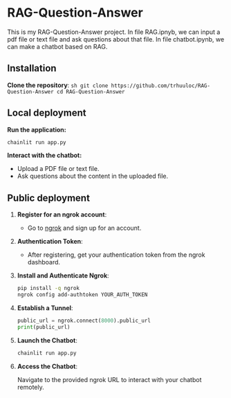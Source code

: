 # RAG-Question-Answer

This is my RAG-Question-Answer project.
In file RAG.ipnyb, we can input a pdf file or text file and ask questions about that file.
In file chatbot.ipynb, we can make a chatbot based on RAG.

## Installation

**Clone the repository**:
    ```sh
    git clone https://github.com/trhuuloc/RAG-Question-Answer
    cd RAG-Question-Answer
    ```

## Local deployment

**Run the application:**
```sh
chainlit run app.py
```

**Interact with the chatbot:**
- Upload a PDF file or text file.
- Ask questions about the content in the uploaded file.

## Public deployment

1. **Register for an ngrok account**:
    - Go to [ngrok](https://ngrok.com/) and sign up for an account.

2. **Authentication Token**:
    - After registering, get your authentication token from the ngrok dashboard.

3. **Install and Authenticate Ngrok**:
    ```sh
    pip install -q ngrok
    ngrok config add-authtoken YOUR_AUTH_TOKEN
    ```

4. **Establish a Tunnel**:
    ```python
    public_url = ngrok.connect(8000).public_url
    print(public_url)
    ```

5. **Launch the Chatbot**:
    ```sh
    chainlit run app.py 
    ```

6. **Access the Chatbot**:

    Navigate to the provided ngrok URL to interact with your chatbot remotely.